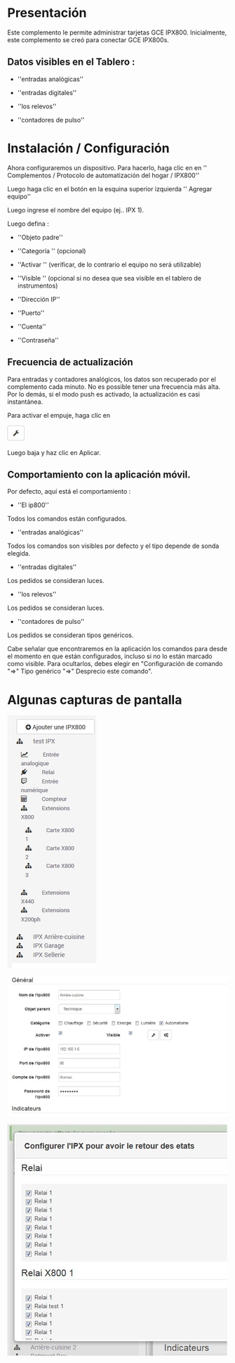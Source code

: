 Presentación  
============

Este complemento le permite administrar tarjetas GCE IPX800.
Inicialmente, este complemento se creó para conectar GCE IPX800s.

Datos visibles en el Tablero : 
-----------------------------------

-   ''entradas analógicas''

-   ''entradas digitales''

-   ''los relevos''

-   ''contadores de pulso''

Instalación / Configuración 
========================

Ahora configuraremos un dispositivo. Para hacerlo, haga clic en
en '' Complementos / Protocolo de automatización del hogar / IPX800''

Luego haga clic en el botón en la esquina superior izquierda '' Agregar equipo''

Luego ingrese el nombre del equipo (ej.. IPX 1).

Luego defina :

-   ''Objeto padre''

-   ''Categoría '' (opcional)

-   ''Activar '' (verificar, de lo contrario el equipo no será utilizable)

-   ''Visible '' (opcional si no desea que sea visible en
    el tablero de instrumentos)

-   ''Dirección IP''

-   ''Puerto''

-   ''Cuenta''

-   ''Contraseña''

Frecuencia de actualización 
-----------------------------

Para entradas y contadores analógicos, los datos son
recuperado por el complemento cada minuto. No es possible
tener una frecuencia más alta. Por lo demás, si el modo push es
activado, la actualización es casi instantánea.

Para activar el empuje, haga clic en

![bouton config push](../images/bouton_config_push.jpg)

Luego baja y haz clic en Aplicar.

Comportamiento con la aplicación móvil. 
--------------------------------------

Por defecto, aquí está el comportamiento :

-   ''El ip800''

Todos los comandos están configurados.

-   ''entradas analógicas''

Todos los comandos son visibles por defecto y el tipo depende de
sonda elegida.

-   ''entradas digitales''

Los pedidos se consideran luces.

-   ''los relevos''

Los pedidos se consideran luces.

-   ''contadores de pulso''

Los pedidos se consideran tipos genéricos.

Cabe señalar que encontraremos en la aplicación los comandos para
desde el momento en que están configurados, incluso si no lo están
marcado como visible. Para ocultarlos, debes elegir en
"Configuración de comando "⇒" Tipo genérico "⇒" Desprecio
este comando".

Algunas capturas de pantalla 
=======================

![ipx800 screenshot1](../images/ipx800_screenshot1.jpg)

![ipx800 screenshot2](../images/ipx800_screenshot2.jpg)

![ipx800 screenshot3](../images/ipx800_screenshot3.jpg)
